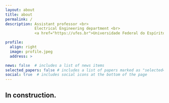 ```yaml
---
layout: about
title: about
permalink: /
description: Assistant professor <br>
             Electrical Engineering department <br>
             <a href="https://ufes.br">Universidade Federal do Espírito Santo</a>

profile:
  align: right
  image: profile.jpeg
  address: >

news: false  # includes a list of news items
selected_papers: false # includes a list of papers marked as "selected={true}"
social: true  # includes social icons at the bottom of the page
---
```


## In construction.


